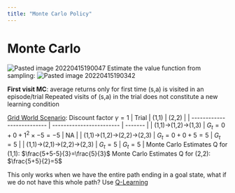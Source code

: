 ```yaml
---
title: "Monte Carlo Policy"
---
```

# Monte Carlo
![Pasted image 20220415190047](Pics/Pasted%20image%2020220415190047.png)
Estimate the value function from sampling:
![Pasted image 20220415190342](Pics/Pasted%20image%2020220415190342.png)

**First visit MC**: average returns only for first time (s,a) is visited in an episode/trial
Repeated visits of (s,a) in the trial does not constitute a new learning condition

[Grid World Scenario](Notes/Grid%20World%20Scenario.md):
Discount factor $\gamma = 1$
| Trial                      | (1,1)                    | (2,2)   |
| -------------------------- | ------------------------ | ------- |
| (1,1)->(1,2)->(1,3)        | $G_t=0+0+1^2\times-5=-5$ | NA       |
| (1,1)->(1,2)->(2,2)->(2,3) | $G_t=0+0+5=5$            | $G_t=5$ |
| (1,1)->(2,1)->(2,2)->(2,3) | $G_t=5$                  | $G_t=5$        |
Monte Carlo Estimates Q for (1,1): $\frac{5+5-5}{3}=\frac{5}{3}$
Monte Carlo Estimates Q for (2,2): $\frac{5+5}{2}=5$

This only works when we have the entire path ending in a goal state, what if we do not have this whole path? Use [Q-Learning](Notes/Q-Learning.md)

